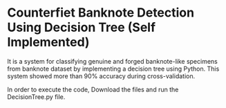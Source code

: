 # Counterfiet Banknote Detection Using Decision Tree (Self Implemented)

It is a system for classifying genuine and forged banknote-like specimens from banknote dataset by implementing a decision tree using Python. This system showed more than 90% accuracy during cross-validation. 

In order to execute the code, Download the files and run the DecisionTree.py file.
